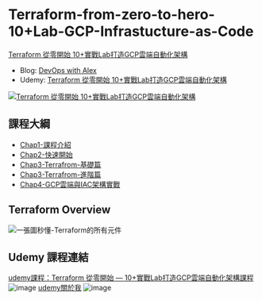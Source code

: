 # Terraform-from-zero-to-hero-10+Lab-GCP-Infrastucture-as-Code

[Terraform 從零開始 10+實戰Lab打造GCP雲端自動化架構](https://github.com/qwedsazxc78/Terraform-from-zero-to-hero-10-Lab-GCP-Infrastucture-as-Code)

- Blog: [DevOps with Alex](https://devops-with-alex.com/)
- Udemy: [Terraform 從零開始 10+實戰Lab打造GCP雲端自動化架構](https://devops-with-alex.com/go/terraform)

[![Terraform 從零開始 10+實戰Lab打造GCP雲端自動化架構](https://github.com/qwedsazxc78/Terraform-from-zero-to-hero-10-Lab-GCP-Infrastucture-as-Code/assets/13078460/15b4b543-d132-4dbf-ba92-c862d11daebc)](https://devops-with-alex.com/go/terraform)

## 課程大綱

- [Chap1-課程介紹](https://github.com/qwedsazxc78/Terraform-from-zero-to-hero-10-Lab-GCP-Infrastucture-as-Code/tree/main/Chap1-%E8%AA%B2%E7%A8%8B%E4%BB%8B%E7%B4%B9)
- [Chap2-快速開始](https://github.com/qwedsazxc78/Terraform-from-zero-to-hero-10-Lab-GCP-Infrastucture-as-Code/tree/main/Chap2-%E5%BF%AB%E9%80%9F%E9%96%8B%E5%A7%8B)
- [Chap3-Terrafrom-基礎篇](https://github.com/qwedsazxc78/Terraform-from-zero-to-hero-10-Lab-GCP-Infrastucture-as-Code/tree/main/Chap3-Terrafrom-%E5%9F%BA%E7%A4%8E%E7%AF%87)
- [Chap3-Terrafrom-進階篇](https://github.com/qwedsazxc78/Terraform-from-zero-to-hero-10-Lab-GCP-Infrastucture-as-Code/tree/main/Chap3-Terrafrom-%E9%80%B2%E9%9A%8E%E7%AF%87)
- [Chap4-GCP雲端與IAC架構實戰](https://github.com/qwedsazxc78/Terraform-from-zero-to-hero-10-Lab-GCP-Infrastucture-as-Code/tree/main/Chap4-GCP%E9%9B%B2%E7%AB%AF%E8%88%87IAC%E6%9E%B6%E6%A7%8B%E5%AF%A6%E6%88%B0)

## Terraform Overview

![一張圖秒懂-Terraform的所有元件](https://github.com/qwedsazxc78/Terraform-from-zero-to-hero-10-Lab-GCP-Infrastucture-as-Code/blob/main/Chap3-Terrafrom-%E5%9F%BA%E7%A4%8E%E7%AF%87/Ch3.1.2-%E4%B8%80%E5%BC%B5%E5%9C%96%E7%A7%92%E6%87%82-Terraform%E7%9A%84%E6%89%80%E6%9C%89%E5%85%83%E4%BB%B6/Terraform%20Overview.png)

## Udemy 課程連結

[udemy課程：Terraform 從零開始 — 10+實戰Lab打造GCP雲端自動化架構課程](https://devops-with-alex.com/go/terraform)
![image](https://github.com/qwedsazxc78/Terraform-from-zero-to-hero-10-Lab-GCP-Infrastucture-as-Code/assets/13078460/60bb33c8-f632-4f49-89f8-910a785e7860)
[udemy關於我](https://www.udemy.com/user/ming-hong-xie/)
![image](https://github.com/qwedsazxc78/Terraform-from-zero-to-hero-10-Lab-GCP-Infrastucture-as-Code/assets/13078460/cb9adab1-2418-4784-856d-b309c699d9d7)
